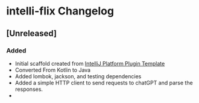 <!-- Keep a Changelog guide -> https://keepachangelog.com -->

# intelli-flix Changelog

## [Unreleased]
### Added
- Initial scaffold created from [IntelliJ Platform Plugin Template](https://github.com/JetBrains/intellij-platform-plugin-template)
- Converted From Kotlin to Java
- Added lombok, jackson, and testing dependencies
- Added a simple HTTP client to send requests to chatGPT and parse the responses.
- 